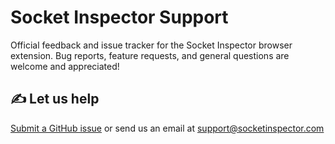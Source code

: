 # Socket Inspector Support
Official feedback and issue tracker for the Socket Inspector browser extension. Bug reports, feature requests, and general questions are welcome and appreciated!

## ✍️ Let us help
[Submit a GitHub issue](https://github.com/Socket-Inspector/Socket-Inspector-Support/issues/new/choose) or send us an email at [support@socketinspector.com](mailto:support@socketinspector.com)
